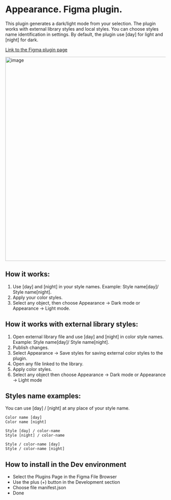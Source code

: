 # Appearance. Figma plugin. 

This plugin generates a dark/light mode from your selection.
The plugin works with external library styles and local styles.
You can choose styles name identification in settings. By default, the plugin use [day] for light and [night] for dark.

[Link to the Figma plugin page](https://www.figma.com/c/plugin/760927481606931799/Appearance)

<img width="640" alt="image" src="https://i.imgur.com/GSa5vgI.gif">

## How it works:
1. Use [day] and [night] in your style names. Example: Style name[day]/ Style name[night].
2. Apply your color styles.
3. Select any object, then choose Appearance → Dark mode or Appearance → Light mode.

## How it works with external library styles:
1. Open external library file and use [day] and [night] in color style names. Example: Style name[day]/ Style name[night].
2. Publish changes.
3. Select Appearance → Save styles for saving external color styles to the plugin.
4. Open any file linked to the library. 
5. Apply color styles.
6. Select any object then choose Appearance → Dark mode or Appearance → Light mode

## Styles name examples:
You can use [day] / [night] at any place of your style name.
```
Color name [day]
Color name [night]
```
```
Style [day] / color-name
Style [night] / color-name
```
```
Style / color-name [day]
Style / color-name [night]
```
## How to install in the Dev environment
* Select the Plugins Page in the Figma File Browser
* Use the plus (+) button in the Development section
* Choose file manifest.json 
* Done